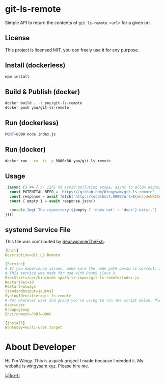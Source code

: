 # git-ls-remote

Simple API to return the contents of `git ls-remote <url>` for a given url.

## License

This project is licensed MIT, you can freely use it for any purpose.

## Install (dockerless)

```sh
npm install
```

## Build & Publish (docker)

```sh
docker build . -t you/git-ls-remote
docker push you/git-ls-remote
```

## Run (dockerless)

```sh
PORT=8080 node index.js
```

## Run (docker)

```sh
docker run --rm -it -p 8080:80 you/git-ls-remote
```

## Usage

```js
;(async () => { // IIFE to avoid polluting scope, async to allow async/await
  const POTENTIAL_REPO = 'https://github.com/Wingysam/git-ls-remote'
  const response = await fetch(`http://localhost:8080?url=${encodeURIComponent(POTENTIAL_REPO)}`)
  const { empty } = await response.json()

  console.log(`The repository ${empty ? 'does not' : 'does'} exist.`)
})()
```

## systemd Service File

This file was contributed by [SeaswimmerTheFsh](https://github.com/SeaswimmerTheFsh).

```yaml
[Unit]
Description=Git LS Remote

[Service]
# If you experience issues, make sure the node path below is correct. It could change depending on your system.
# This service was made for use with Rocky Linux 9.
ExecStart=/usr/bin/node <path-to-repo>/git-ls-remote/index.js
RestartSec=10
Restart=always
StandardOutput=journal
SyslogIdentifier=git-ls-remote
# Put whatever user and group you're using to run the script below. Please don't run this service as root, if you can avoid it.
User=user
Group=group
Environment=PORT=8080

[Install]
WantedBy=multi-user.target
```

# About Developer

Hi, I'm Wingy. This is a quick project I made because I needed it. My website is [wingysam.xyz](https://wingysam.xyz). Please [hire me](https://wingysam.xyz/hire).

[![ko-fi](https://www.ko-fi.com/img/githubbutton_sm.svg)](https://ko-fi.com/C1C2347HB)
